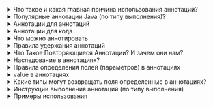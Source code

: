 <details><summary>Что такое и какая главная причина использования аннотаций?</summary>
    <p><b>Аннотация</b> - средство, позволяющее встраивать справочную информацию в исходные файлы</p>
    <p>Эта информация может использоваться различными средствами на стадии разработки или развертывания программы.
        Например, аннотация может обрабатываться генераторами исходного кода
    </p>
    <ul>Функции аннотации
        <li>даёт дополнительную информацию для компилятора</li>
        <li>даёт информацию различным инструментам для генерации другого кода, конфигураций и т. д.</li>
        <li>может использоваться во время выполнения для получения данных через отражение (reflection)</li>
    </ul>
</details>

<details><summary>Популярные аннотации Java (по типу выполнения)?</summary>
    <ul>
        <li>Аннотации для аннотаций или мета-аннотациями</li>
        <li>Аннотации типов</li>
        <li>Аннотации для кода</li>
        <li>Нативные аннотации</li>
        <li>Аннотации, написанные программистом</li>
    </ul>
</details>

<details><summary>Аннотации для аннотаций</summary>
    <ul>
        <li><b>@Target</b> - указывает контекст, для которого применима аннотация
            <ul>
                <li><b>ElementType.ANNOTATION_TYPE</b> - применяется для определения другой аннотации</li>
                <li><b>ElementType.CONSTRUCTOR</b> - применяется для определения конструктора</li>
                <li><b>ElementType.FIELD</b> - применяется для определения поля, включая константы Enum</li>
                <li><b>ElementType.LOCAL_VARIABLE</b> - применяется для определения локальной переменной</li>
                <li><b>ElementType.METHOD</b> - применяется для определения метода</li>
                <li><b>ElementType.MODULE</b> - применяется для определения модуля (с Java 9)</li>
                <li><b>ElementType.PACKAGE</b> - применяется для определения пакета</li>
                <li><b>ElementType.PARAMETER</b> - применяется для определения параметра</li>
                <li><b>ElementType.TYPE</b> - применяется для определения класса, интерфейса (включая аннотируемый тип), Enum или record</li>
                <li><b>ElementType.TYPE_PARAMETER</b> - применяется для определения типа параметра (с Java 8)</li>
                <li><b>ElementType.TYPE_USE</b> - применяется для определения используемого типа (с Java 8)</li>
                <li><b>ElementType.RECORD_COMPONENT</b> - ассоциируется с records как компонент записи (с Java 14)</li>
            </ul>
        </li>
        <li><b>@Retention</b> - указывает, до какого шага во время компиляции аннотация будет доступна
            <ul>
                <li><b>RetentionPolicy.SOURCE</b> - аннотация сохраняется только в исходном файле и удаляется во время компиляции</li>
                <li><b>RetentionPolicy.CLASS</b> - аннотация сохраняется в файле .class во время компиляции, но недоступна во время выполнения через JVM</li>
                <li><b>RetentionPolicy.RUNTIME</b> - аннотация сохраняется в файле .class во время компиляции и доступна через JVM во время выполнения</li>
            </ul>
            <p>По умолчанию будет использована политика RetentionPolicy.CLASS</p>
        </li>
        <li><b>@Documented</b> - указывает, что аннотация должна быть задокументирована с помощью javadoc</li>
        <li><b>@Inherited</b> - позволяет реализовать наследование аннотаций родительского класса классом-наследником</li>
        <li><b>@Repeatable</b> - указывает, что аннотация может быть использована повторно в том же месте</li>
    </ul>
</details>

<details><summary>Аннотации для кода</summary>
    <ul>
        <li><b>@Override</b> - указывает, что метод переопределяет, объявленный в суперклассе или интерфейсе метод</li>
        <li><b>@Deprecated</b> - помечает код, как устаревший</li>
        <li><b>@SuppressWarnings</b> - отключает для аннотированного элемента предупреждения компилятора. Обратите внимание, что если необходимо отключить 
            несколько категорий предупреждений, их следует добавить в фигурные скобки, например @SuppressWarnings ({"unchecked", "cast"})
        </li>
        <li><b>@SafeVarargs</b> - отключает предупреждения для всех методов или конструкторов, принимающих в качестве параметра varargs</li>
        <li><b>@FunctionalInterface</b> - помечает интерфейсы, имеющие только один абстрактный метод (при этом они могут содержать любое 
            количество методов по умолчанию или статических)
        </li>
    </ul>
</details>

<details><summary>Что можно аннотировать</summary>
    <p>классы, методы, поля, параметры, константы перечисления, сами аннотации</p>
    <p>С помощью аннотации <b>@Target</b> мы указываем что будем помечать. Пример:<br>
        @Target(value=ElementType.METHOD)</p>
</details>

<details><summary>Правила удержания аннотаций</summary>
    <p>Правила удержания определяют момент, когда аннотация отбрасывается</p>
    <ul>Определены три правила, инкапсулированные в перечислении java.lang.annotation.RetentionPolicy:
        <li><b>SOURCE</b> - хранятся только в исходном файле и отбрасываются при компиляции</li>
        <li><b>CLASS</b> - сохраняются в файле с расширением .class во время компиляции</li>
        <li><b>RUNTIME</b> - сохраняются в файле с расширением .class во время компиляции и остаются доступными для 
            виртуальной машины JVM во время выполнения
        </li>
    </ul>
    <p>Правило удержания аннотации задается с помощью одной из встроенных аннотаций Java: @Retention</p>
</details>

<details><summary>Что Такое Повторяющиеся Аннотации? И зачем они нам?</summary>
    <p>Начиная с версии Java 8 появилась возможность повторного использования аннотации, с помощью аннотации <b>@Repeatable</b><br>
        Для этого в Repeatable  в поле Value надо указать аннотацию контейнер. Например есть аннотация Day которая будет использоваться повторно<br>
        и будет аннотация контейнер Days, у которой будет value типа Day[]. И тогда над аннотацией Day надо указать @Repaetable(Days.class)
    </p>
</details>

<details><summary>Наследование в аннотациях?</summary>
    <p>По умолчанию аннотации примененные к родительскому классу не будут доступны в наследуемом классе.
        для того чтоб они были доступны в классах наследниках, надо применить аннотацию <b>@Inherited</b>
    </p>
    <p>Аннотация, как класс или интерфейс представляется в системе ссылочным типом, она тоже компилируется в .class-файл.
        Вы можете создать переменную с типом, скажем, java.lang.Override. Но в отличие от других ссылочных типов, 
        объявление аннотации (@interface) не может иметь секций extends или implements. Это ограничение добавлено просто 
        чтобы не усложнять систему типов. В скомпилированном коде все типы-аннотации – это интерфейсы, унаследованные от Annotation
    </p>
</details>

<details><summary>Правила определения полей (параметров) в аннотациях</summary>
    <ul>
        <li>параметр описывается как функция (с круглыми скобками) но без фигурных скобок</li>
        <li>могут быть использованы только примитивы, String, Enum, тип аннотации</li>
        <li>Могут иметь стандартное значение которое задается после ключ. слова default</li>
        <li>Могут быть массивом</li>
    </ul>    
</details>

<details><summary>value в аннотациях</summary>
    <p>Если объявить атрибут с именем value, то его можно опускать при использовании</p>
</details>

<details><summary>Какие типы могут возвращать поля определенные в аннотациях?</summary>
    <ul>
        <li>примитивные типы данных</li>
        <li>String</li>
        <li>примитивные типы данных</li>
        <li>enum</li>
        <li>тип другой аннотации</li>
        <li>Class</li>
        <li>массив любого из вышеуказанного типа</li>
    </ul>
</details>

<details><summary>Инструкции выполнения аннотаций (по типу выполнения)</summary>
    <p>Мета-аннотация Retention позволяет определить жизненный цикл аннотации, т.е. будет она присутствовать только в 
        исходном коде, в скомпилированном файле, или она будет видна и в процессе выполнения... Выбор нужного типа 
        аннотации @Retention зависит от того, как будет использоваться данная аннотацию, например будет ли она 
        генерировать что-то из исходного кода, или в процессе выполнения к ней можно будет получить доступ с помощью 
        рефлексии. Для этого используется 3 типа: RetentionPolicy.SOURCE (доступна в исходном коде), 
        RetentionPolicy.CLASS(в скомпилированном классе), RetentionPolicy.RUNTIME(во время выполнения)
    </p>
    <p>что хочется сказать по поводу использования аннотаций, то их используют какие-то обработчики аннотаций, т.е. 
        системы или приложения, которые используют аннотированный код и выполняют различные действия в зависимости от 
        информации аннотаций, например: в случае встроенных аннотаций, которые поставляются из коробки со стандартной 
        Java, обработчиком является JVM... JUnit Обрабатывает методы помеченные своей аннотацией @Test, Spring fram. 
        элементы помечяенные своими аннотациями @Bean, @Autowired и тд
    </p>
</details>

<details><summary>Примеры использования</summary>
    <p><b>SOURCE:</b> когда нам надо сделать проверку, во время компиляции, на примере с аннотацией @Override которая 
        нам говорит, обрати внимание, ты плохо переопределил метод, например указав не все параметры метода или 
        другая кака-нибудь причина, типо такого метода нет в реализуемом тобой интерфейсе
    </p>
    <p><b>RUNTIME:</b> когда нам нужно произвести какие то монипуляции (сгенерировать код, получить данные) используя 
        рефлексию во время выполнения, чем пользуются фреймворки... вот Ломбок увидел свою аннотацию @Setter и 
        сгенерировал сеттеры для полей класса в которых они определены
    </p>
    <p><b>CLASS:</b> используется реже всего, но установлена как значение по умолчанию... используется для 
        парссеров/анализаторов/агентов байт кода, которые в свою очередь могут производить какие то действия, 
        но мы не хотим открывать доступ для рефлексии. В байткоде аннготация помеченная этой политикой будет 
        invisible, а для RUNTIME аннотации этот параметр будет visible
    </p>
</details>